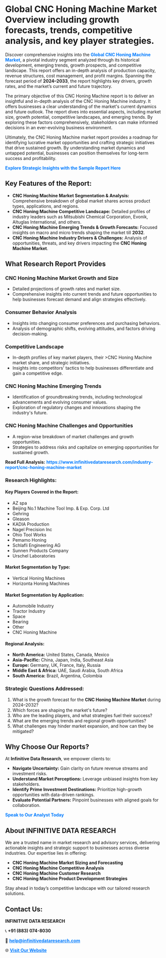 <h1>Global CNC Honing Machine Market Overview including growth forecasts, trends, competitive analysis, and key player strategies.</h1>
<p>
Discover comprehensive insights into the 
<a href="https://www.infinitivedataresearch.com/industry-report/cnc-honing-machine-market" rel="dofollow" style="color: #007BFF; text-decoration: none;"><strong>Global CNC Honing Machine Market</strong></a>, a pivotal industry segment analyzed through its historical development, emerging trends, growth prospects, and competitive landscape. This report offers an in-depth analysis of production capacity, revenue structures, cost management, and profit margins. Spanning the forecast period of <strong>2024–2033</strong>, the report highlights key drivers, growth rates, and the market’s current and future trajectory.
</p>
<p>
The primary objective of this CNC Honing Machine report is to deliver an insightful and in-depth analysis of the CNC Honing Machine industry. It offers businesses a clear understanding of the market's current dynamics and future outlook. The report dives into essential aspects, including market size, growth potential, competitive landscapes, and emerging trends. By exploring these factors comprehensively, stakeholders can make informed decisions in an ever-evolving business environment.
</p>
<p>
Ultimately, the CNC Honing Machine market report provides a roadmap for identifying lucrative market opportunities and crafting strategic initiatives that drive sustained growth. By understanding market dynamics and untapped potential, businesses can position themselves for long-term success and profitability.
</p>
<p>
<a href="https://www.infinitivedataresearch.com/request-sample/reportId=104334" style="color: #007BFF; text-decoration: none;"><strong>Explore Strategic Insights with the Sample Report Here</strong></a>
</p>

<h2>Key Features of the Report:</h2>
<ul>
<li><strong>CNC Honing Machine Market Segmentation & Analysis:</strong> Comprehensive breakdown of global market shares across product types, applications, and regions.</li>
<li><strong>CNC Honing Machine Competitive Landscape:</strong> Detailed profiles of industry leaders such as Mitsubishi Chemical Corporation, Evonik, Altuglas International, and others.</li>
<li><strong>CNC Honing Machine Emerging Trends & Growth Forecasts:</strong> Focused insights on macro and micro trends shaping the market till <strong>2032</strong>.</li>
<li><strong>CNC Honing Machine Industry Drivers & Challenges:</strong> Analysis of opportunities, threats, and key drivers impacting the <strong>CNC Honing Machine Market</strong>.</li>
</ul>

<h2>What Research Report Provides</h2>
<h3>CNC Honing Machine Market Growth and Size</h3>
<ul>
<li>Detailed projections of growth rates and market size.</li>
<li>Comprehensive insights into current trends and future opportunities to help businesses forecast demand and align strategies effectively.</li>
</ul>

<h3>Consumer Behavior Analysis</h3>
<ul>
<li>Insights into changing consumer preferences and purchasing behaviors.</li>
<li>Analysis of demographic shifts, evolving attitudes, and factors driving decision-making.</li>
</ul>

<h3>Competitive Landscape</h3>
<ul>
<li>In-depth profiles of key market players, their >CNC Honing Machine market share, and strategic initiatives.</li>
<li>Insights into competitors' tactics to help businesses differentiate and gain a competitive edge.</li>
</ul>

<h3>CNC Honing Machine Emerging Trends</h3>
<ul>
<li>Identification of groundbreaking trends, including technological advancements and evolving consumer values.</li>
<li>Exploration of regulatory changes and innovations shaping the industry's future.</li>
</ul>

<h3>CNC Honing Machine Challenges and Opportunities</h3>
<ul>
<li>A region-wise breakdown of market challenges and growth opportunities.</li>
<li>Strategies to address risks and capitalize on emerging opportunities for sustained growth.</li>
</ul>
<p><strong>Read Full Analysis:</strong> <a href="https://www.infinitivedataresearch.com/industry-report/cnc-honing-machine-market" rel="dofollow" style="color: #007BFF; text-decoration: none;"><strong>https://www.infinitivedataresearch.com/industry-report/cnc-honing-machine-market</strong></a></p>
<h3>Research Highlights:</h3>
<h4>Key Players Covered in the Report:</h4>
<ul><li>AZ spa</li><li>Beijing No.1 Machine Tool Imp. &amp; Exp. Corp. Ltd</li><li>Gehring</li><li>Gleason</li><li>KADIA Production</li><li>Nagel Precision Inc</li><li>Ohio Tool Works</li><li>Pemamo Honing</li><li>Schlafli Engineering AG</li><li>Sunnen Products Company</li><li>Urschel Laboratories</li></ul>
<h4>Market Segmentation by Type:</h4>
<ul><li>Vertical Honing Machines</li><li>Horizonta Honing Machines</li></ul>
<h4>Market Segmentation by Application:</h4>
<ul><li>Automobile Industry</li><li>Tractor Industry</li><li>Space</li><li>Bearing</li><li>Other</li><li>CNC Honing Machine</li></ul>

<h4>Regional Analysis:</h4>
<ul>
<li><strong>North America:</strong> United States, Canada, Mexico</li>
<li><strong>Asia-Pacific:</strong> China, Japan, India, Southeast Asia</li>
<li><strong>Europe:</strong> Germany, UK, France, Italy, Russia</li>
<li><strong>Middle East & Africa:</strong> UAE, Saudi Arabia, South Africa</li>
<li><strong>South America:</strong> Brazil, Argentina, Colombia</li>
</ul>

<h3>Strategic Questions Addressed:</h3>
<ol>
<li>What is the growth forecast for the <strong>CNC Honing Machine Market</strong> during 2024–2032?</li>
<li>Which forces are shaping the market's future?</li>
<li>Who are the leading players, and what strategies fuel their success?</li>
<li>What are the emerging trends and regional growth opportunities?</li>
<li>What challenges may hinder market expansion, and how can they be mitigated?</li>
</ol>

<h2>Why Choose Our Reports?</h2>
<p>At <strong>Infinitive Data Research</strong>, we empower clients to:</p>
<ul>
<li><strong>Navigate Uncertainty:</strong> Gain clarity on future revenue streams and investment risks.</li>
<li><strong>Understand Market Perceptions:</strong> Leverage unbiased insights from key stakeholders.</li>
<li><strong>Identify Prime Investment Destinations:</strong> Prioritize high-growth opportunities with data-driven rankings.</li>
<li><strong>Evaluate Potential Partners:</strong> Pinpoint businesses with aligned goals for collaboration.</li>
</ul>
<p><a href="https://www.infinitivedataresearch.com/industry-report/cnc-honing-machine-market" rel="dofollow" style="color: #007BFF; text-decoration: none;"><strong>Speak to Our Analyst Today</strong></a></p>

<h2>About INFINITIVE DATA RESEARCH</h2>
<p>We are a trusted name in market research and advisory services, delivering actionable insights and strategic support to businesses across diverse industries. Our expertise lies in offering:</p>
<ul>
<li><strong>CNC Honing Machine Market Sizing and Forecasting</strong></li>
<li><strong>CNC Honing Machine Competitive Analysis</strong></li>
<li><strong>CNC Honing Machine Customer Research</strong></li>
<li><strong>CNC Honing Machine Product Development Strategies</strong></li>
</ul>
<p>Stay ahead in today’s competitive landscape with our tailored research solutions.</p>

<h2>Contact Us:</h2>
<p><strong>INFINITIVE DATA RESEARCH</strong></p>
<p>📞 <strong>+91 (883) 074-8030</strong></p>
<p>📧 <strong><a href="mailto:help@infinitivedataresearch.com" style="color: #007BFF;">help@infinitivedataresearch.com</a></strong></p>
<p>🌐 <strong><a href="https://www.infinitivedataresearch.com" rel="dofollow" style="color: #007BFF;">Visit Our Website</a></strong></p>